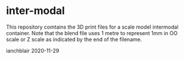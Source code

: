 # inter-modal

This repository comtains the 3D print files for a scale model intermodal container.
Note that the blend file uses 1 metre to represent 1mm in OO scale or Z scale as indicated by the end of the filename.

ianchblair 2020-11-29
